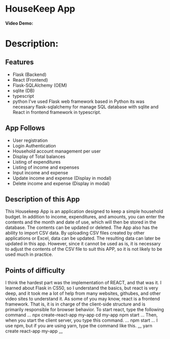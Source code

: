 # HouseKeep App
#### Video Demo:  <URL HERE>
# Description:
## Features
- Flask (Backend)
- React (Frontend)
- Flask-SQLAlchemy (OEM)
- sqlite (DB)
- typescript
- python
I've used Flask web framework based in Python its was necessary flask-sqlalchemy for manage SQL database with sqlite and React in frontend framework in typescript.
## App Follows
- User registration
- Login Authentication
- Household account management per user
- Display of Total balances
- Listing of expenditures
- Listing of income and expenses
- Input income and expense
- Update income and expense (Display in modal)
- Delete income and expense (Display in modal)
## Description of this App
This Housekeep App is an application designed to keep a simple household budget. In addition to income, expenditures, and amounts, you can enter the contents and the month and date of use, which will then be stored in the database. The contents can be updated or deleted.
The App also has the ability to import CSV data. By uploading CSV files created by other applications or Excel, data can be updated.
The resulting data can later be updated in this app. However, since it cannot be used as is, it is necessary to adjust the contents of the CSV file to suit this APP, so it is not likely to be used much in practice.
## Points of difficulty
I think the hardest part was the implementation of REACT, and that was it.
I learned about Flask in CS50, so I understand the basics, but react is very deep, and it took me a lot of help from many websites, githubes, and other video sites to understand it.
As some of you may know, react is a frontend framework. That is, it is in charge of the client-side structure and is primarily responsible for browser behavior.
To start react, type the following command
...
npx create-react-app my-app
cd my-app
npm start
...
Then, when you start the client server, you type this command.
...
npm start
...
I use npm, but if you are using yarn, type the command like this.
,,,
yarn create react-app my-app
,,,











